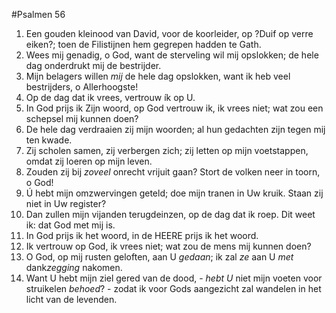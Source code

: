 #Psalmen 56
1. Een gouden kleinood van David, voor de koorleider, op ?Duif op verre eiken?; toen de Filistijnen hem gegrepen hadden te Gath. 
2. Wees mij genadig, o God, want de sterveling wil mij opslokken; de hele dag onderdrukt mij de bestrijder. 
3. Mijn belagers willen *mij* de hele dag opslokken, want ik heb veel bestrijders, o Allerhoogste! 
4. Op de dag dat ik vrees, vertrouw ík op U. 
5. In God prijs ik Zijn woord, op God vertrouw ik, ik vrees niet; wat zou een schepsel mij kunnen doen? 
6. De hele dag verdraaien zij mijn woorden; al hun gedachten zijn tegen mij ten kwade. 
7. Zij scholen samen, zij verbergen zich; zij letten op mijn voetstappen, omdat zij loeren op mijn leven. 
8. Zouden zij bij *zoveel* onrecht vrijuit gaan? Stort de volken neer in toorn, o God! 
9. Ú hebt mijn omzwervingen geteld; doe mijn tranen in Uw kruik. Staan zij niet in Uw register? 
10. Dan zullen mijn vijanden terugdeinzen, op de dag dat ik roep. Dit weet ik: dat God met mij is. 
11. In God prijs ik het woord, in de HEERE prijs ik het woord. 
12. Ik vertrouw op God, ik vrees niet; wat zou de mens mij kunnen doen? 
13. O God, op mij rusten geloften, aan U *gedaan*; ik zal *ze* aan U *met* dank*zegging* nakomen. 
14. Want U hebt mijn ziel gered van de dood, - *hebt U* niet mijn voeten voor struikelen *behoed*? - zodat ik voor Gods aangezicht zal wandelen in het licht van de levenden.
